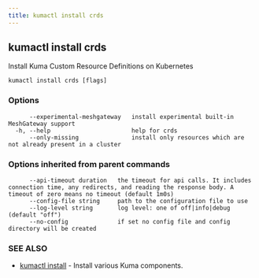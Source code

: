 ```yaml
---
title: kumactl install crds
---
```

## kumactl install crds

Install Kuma Custom Resource Definitions on Kubernetes

```
kumactl install crds [flags]
```

### Options

```
      --experimental-meshgateway   install experimental built-in MeshGateway support
  -h, --help                       help for crds
      --only-missing               install only resources which are not already present in a cluster
```

### Options inherited from parent commands

```
      --api-timeout duration   the timeout for api calls. It includes connection time, any redirects, and reading the response body. A timeout of zero means no timeout (default 1m0s)
      --config-file string     path to the configuration file to use
      --log-level string       log level: one of off|info|debug (default "off")
      --no-config              if set no config file and config directory will be created
```

### SEE ALSO

* [kumactl install](kumactl_install)	 - Install various Kuma components.


